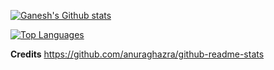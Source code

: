 [![Ganesh's Github stats](https://github-readme-stats.vercel.app/api?username=ganeshrvel&count_private=true&show_icons=true)]()


[![Top Languages](https://github-readme-stats.vercel.app/api/top-langs/?username=ganeshrvel&langs_count=10&layout=compact&hide=html,css)]()



**Credits**
https://github.com/anuraghazra/github-readme-stats
